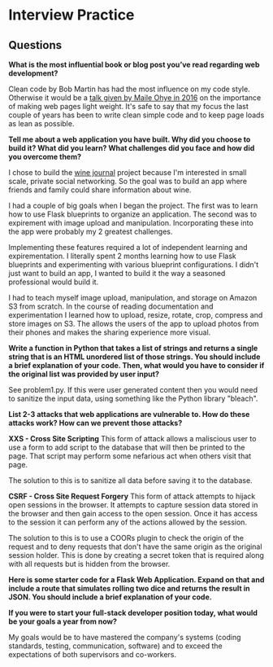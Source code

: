 # Interview Practice

## Questions

**What is the most influential book or blog post you’ve read regarding web
development?**

Clean code by Bob Martin has had the most influence on my code style.  Otherwise
it would be a [talk given by Maile Ohye in 2016](https://wordpress.tv/2016/12/11/maile-ohye-a-view-from-google-the-latest-in-google-and-google/) on the importance of making web
pages light weight. It's safe to say that my focus the last couple of years has
been to write clean simple code and to keep page loads as lean as possible.

**Tell me about a web application you have built. Why did you choose to build it?
What did you learn? What challenges did you face and how did you overcome them?**

I chose to build the [wine journal](https://ourwinejournal.com) project because
I'm interested in small scale, private social networking.  So the goal was to
build an app where friends and family could share information about wine.

I had a couple of big goals when I began the project.  The first was to learn how
to use Flask blueprints to organize an application.  The second was to
expirement with image upload and manipulation.  Incorporating these into the app
were probably my 2 greatest challenges.

Implementing these features required a lot of independent learning and
expirementation.  I literally spent 2 months learning how to use Flask blueprints
and experimenting with various blueprint configurations.  I didn't just want to
build an app, I wanted to build it the way a seasoned professional would build it.

I had to teach myself image upload, manipulation, and storage on Amazon S3 from
scratch. In the course of reading documentation and experimentation I learned
how to upload, resize, rotate, crop, compress and store images on S3.  The allows
the users of the app to upload photos from their phones and makes the sharing
experience more visual.

**Write a function in Python that takes a list of strings and returns a single
string that is an HTML unordered list of those strings.
You should include a brief explanation of your code. Then, what would you have
to consider if the original list was provided by user input?**

See problem1.py.  If this were user generated content then you would need to
sanitize the input data, using something like the Python library "bleach".

**List 2-3 attacks that web applications are vulnerable to. How do these attacks
work? How can we prevent those attacks?**

**XXS - Cross Site Scripting** This form of attack allows a maliscious user to
use a form to add script to the database that will then be printed to the page.
That script may perform some nefarious act when others visit that page.

The solution to this is to sanitize all data before saving it to the database.

**CSRF - Cross Site Request Forgery** This form of attack attempts to hijack
open sessions in the browser.  It attempts to capture session data stored in
the browser and then gain access to the open session.  Once it has access to
the session it can perform any of the actions allowed by the session.

The solution to this is to use a COORs plugin to check the origin of the request
and to deny requests that don't have the same origin as the original session
holder. This is done by creating a secret token that is required along with all
requests but is hidden from the browser.

**Here is some starter code for a Flask Web Application. Expand on that and
include a route that simulates rolling two dice and returns the result in JSON.
You should include a brief explanation of your code.**

**If you were to start your full-stack developer position today, what would be
your goals a year from now?**

My goals would be to have mastered the company's systems (coding standards,
testing, communication, software) and to exceed the expectations of both
supervisors and co-workers.
